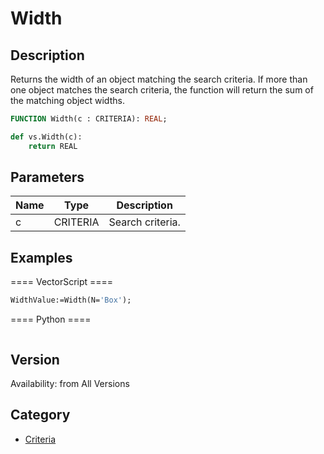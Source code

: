 # Width

## Description
Returns the width of an object matching the search criteria. If more than one object matches the search criteria, the function will return the sum of the matching object widths.

```pascal
FUNCTION Width(c : CRITERIA): REAL;
```

```python
def vs.Width(c):
    return REAL
```

## Parameters
|Name|Type|Description|
|---|---|---|
|c|CRITERIA|Search criteria.|

## Examples
==== VectorScript ====
```pascal
WidthValue:=Width(N='Box');
```
==== Python ====
```python

```

## Version
Availability: from All Versions

## Category
* [Criteria](../Categories/Criteria.md)
